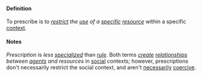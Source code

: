 #### Definition

To prescribe is to *[restrict](https://github.com/gcassel/Modular-Organization-Terminology/blob/master/terms/restrict.md) the [use](https://github.com/gcassel/Modular-Organization-Terminology/blob/master/terms/use.md) of a [specific](https://github.com/gcassel/Modular-Organization-Terminology/blob/master/terms/specific.md) [resource](https://github.com/gcassel/Modular-Organization-Terminology/blob/master/terms/resource.md)* within a specific [context](https://github.com/gcassel/Modular-Organization-Terminology/blob/master/terms/context.md).

#### Notes

*Prescription* is *less [specialized](https://github.com/gcassel/Modular-Organization-Terminology/blob/master/terms/specialize.md)* than *[rule](https://github.com/gcassel/Modular-Organization-Terminology/blob/master/terms/rule.md)*.  Both terms *[create](https://github.com/gcassel/Modular-Organization-Terminology/blob/master/terms/create.md) [relationships](https://github.com/gcassel/Modular-Organization-Terminology/blob/master/terms/relate.md) between [agents](https://github.com/gcassel/Modular-Organization-Terminology/blob/master/terms/agent.md) and resources* in [social](https://github.com/gcassel/Modular-Organization-Terminology/blob/master/terms/social.md) contexts; however, prescriptions don't necessarily restrict the social context, and aren't [necessarily](https://github.com/gcassel/Modular-Organization-Terminology/blob/master/terms/requirement.md) [coercive](https://github.com/gcassel/Modular-Organization-Terminology/blob/master/terms/coerce.md).
